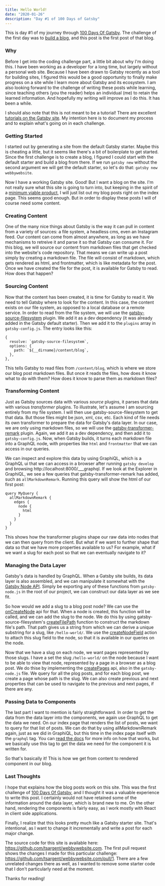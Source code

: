 ```yaml
---
title: Hello World!
date: "2020-01-26"
description: "Day #1 of 100 Days of Gatsby"
---
```


This is day #1 of my journey through [100 Days Of Gatsby](https://www.gatsbyjs.org/blog/100days/). The challenge of the first day was to [build a blog](https://www.gatsbyjs.org/blog/100days/start-blog/), and this post is the first post of that blog. 

### Why

Before I get into the coding challenge part, a little bit about why I'm doing this. I have been working as a developer for a long time, but largely without a personal web site. Because I have been drawn to Gatsby recently as a tool for building sites, I figured this would be a good opportunity to finally make progress on a site while I learn more about Gatsby and its ecosystem. I am also looking forward to the challenge of writing these posts while learning, since teaching others (you the reader) helps an individual (me) to retain the learned information. And hopefully my writing will improve as I do this. It has been a while.

I should also note that this is not meant to be a tutorial! There are excellent [tutorials on the Gatsby site](https://www.gatsbyjs.org/tutorial/). My intention here is to document my process and to explain what's going on in each challenge.

### Getting Started

I started out by generating a site from the default Gatsby starter. Maybe this is cheating a little, but it seems like there's a bit of boilerplate to get started. Since the first challenge is to create a blog, I figured I could start with the default starter and build a blog from there. If we run `gatsby new` without the second argument we will get the default starter, so let's do that: `gatsby new webbywebsite`.

Now I have a working Gatsby site. Good! But I want a blog on the site. I'm not really sure what this site is going to turn into, but keeping in the spirit of a [minimum viable product](https://en.wikipedia.org/wiki/Minimum_viable_product), I will just list out my blog posts right on the index page. This seems good enough. But in order to display these posts I will of course need some content.

### Creating Content

One of the many nice things about Gatsby is the way it can pull in content from a variety of sources: a file system, a headless cms, even an Instagram feed. Our content can come from almost anywhere, as long as we have mechanisms to retreive it and parse it so that Gatsby can consume it. For this blog, we will source our content from markdown files that get checked into the website's code repository. That means we can write up a post simply by creating a markdown file. The file will consist of markdown, which gets rendered as html, and frontmatter, which is like metadata for the post. Once we have created the file for the post, it is available for Gatsby to read. How does that happen?

### Sourcing Content

Now that the content has been created, it is time for Gatsby to read it. We need to tell Gatsby where to look for the content. In this case, the content exists on our file system, as opposed to a local database or a remote service. In order to read from the file system, we will use the [gatsby-source-filesystem](https://www.gatsbyjs.org/packages/gatsby-source-filesystem/) plugin. We add it as a dev dependency (it was already added in the Gatsby default starter). Then we add it to the `plugins` array in `gatsby-config.js`. The entry looks like this:

```
{
  resolve: `gatsby-source-filesystem`,
  options: {
    path: `${__dirname}/content/blog`,
  },
},

```
This tells Gatsby to read files from `/content/blog`, which is where we store our blog post markdown files. But once it reads the files, how does it know what to do with them? How does it know to parse them as markdown files?

### Transforming Content

Just as Gatsby sources data with various _source_ plugins, it parses that data with various _transformer_ plugins. To illustrate, let's assume I am sourcing entirely from my file system. I will then use gatsby-source-filesystem to get that data. But those files might be json, xml, csv, etc. Each kind of file needs its own transformer to prepare the data for Gatsby's data layer. In our case, we are only using markdown files, so we will use the [gatsby-transformer-remark](https://www.gatsbyjs.org/packages/gatsby-transformer-remark/) plugin. Again, we add it as a dev dependency, and then add it to `gatsby-config.js`. Now, when Gatsby builds, it turns each markdown file into a GraphQL node, with properties like `html` and `frontmatter` that we can access in our queries.  

We can inspect and explore this data by using GraphiQL, which is a GraphQL ui that we can access in a browser after running `gatsby develop` and browsing http://localhost:8000/___graphql. If we look at the Explorer in GraphiQL, we see a few queries that gatsby-transformer-remark has added, such as `allMarkdownRemark`. Running this query will show the html of our first post:

```
query MyQuery {
  allMarkdownRemark {
    edges {
      node {
        html
      }
    }
  }
}
```

This shows how the transformer plugins shape our raw data into nodes that we can then query from the client. But what if we want to further shape that data so that we have more properties available to us? For example, what if we want a slug for each post so that we can eventually navigate to it? 

### Managing the Data Layer

Gatsby's data is handled by GraphQL. When a Gatsby site builds, its data layer is also assembled, and we can manipulate it somewhat with the [Gatsby Node API](https://www.gatsbyjs.org/docs/node-apis). Simply be exporting any of these functions from `gatsby-node.js` in the root of our project, we can construct our data layer as we see fit.

So how would we add a slug to a blog post node? We can use the [onCreateNode](https://www.gatsbyjs.org/docs/node-apis/#onCreateNode) api for that. When a node is created, this function will be called, and we can add the slug to the node. We do this by using gatsby-source-filesystem's [createFilePath](https://github.com/gatsbyjs/gatsby/tree/master/packages/gatsby-source-filesystem#createfilepath) function to construct the markdown file's path. That path gives us a string from which we can derive a unique substring for a slug, like `/hello-world/`. We use the [createNodeField](https://www.gatsbyjs.org/docs/actions/#createNodeField) action to attach this slug field to the node, so that it is available in our queries on the node. 

Now that we have a slug on each node, we want pages represented by those slugs. I have a set the slug `/hello-world/` on the node because I want to be able to view that node, represented by a page in a browser as a blog post. We do thise by implementing the [createPages](https://www.gatsbyjs.org/docs/node-apis/#createPages) api, also in the `gatsby-node.js` file. We query for all the plog posts, and for each blog post, we create a page whose path is the slug. We can also create previous and next properties that can be used to navigate to the previous and next pages, if there are any. 

### Passing Data to Components

The last part I want to mention is fairly straightforward. In order to get the data from the data layer into the components, we again use GraphQL to get the data we need. On our index page that renders the list of posts, we want to query for that list of posts. We can do that by using allMarkdownRemark again, just as we did in GraphiQL, but this time in the index page itself with the `graphql` tag. You can [read the docs](https://www.gatsbyjs.org/docs/page-query/#how-does-the-graphql-tag-work) for more info on how that works, but we basically use this tag to get the data we need for the component it is written for. 

So that's basically it! This is how we get from content to rendered component in our blog.

### Last Thoughts

I hope that explains how the blog posts work on this site. This was the first challenge of [100 Days Of Gatsby](https://www.gatsbyjs.org/blog/100days/), and I thought it was a valuable experience to write this post. I certainly would not have retained some of the information around the data layer, which is brand new to me. On the other hand, rendering the components is fairly easy, as I work mostly with React in client side applications. 

Finally, I realize that this looks pretty much like a Gatsby starter site. That's intentional, as I want to change it incrementally and write a post for each major change. 

The source code for this site is available here: https://github.com/tsargent/webbywebsite.com. The first pull request shows the changes I made for this particular challenge: https://github.com/tsargent/webbywebsite.com/pull/1. There are a few unrelated changes there as well, as I wanted to remove some starter code that I don't particularly need at the moment.

Thanks for reading!
